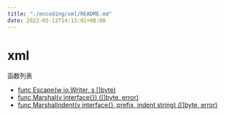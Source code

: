 ```yaml
---
title: "./encoding/xml/README.md"
date: 2022-05-12T14:13:01+08:00
---
```

# xml

函数列表

- [func Escape(w io.Writer, s []byte)](Escape.md)
- [func Marshal(v interface{}) ([]byte, error)](Marshal.md)
- [func MarshalIndent(v interface{}, prefix, indent string) ([]byte, error)](MarshalIndent.md)
